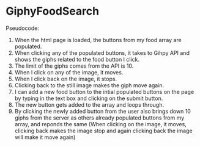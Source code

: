 # GiphyFoodSearch

Pseudocode:

1. When the html page is loaded, the buttons from my food array are populated.
2. When clicking any of the populated buttons, it takes to Gihpy API and shows the giphs related to the food button I click.
3. The limit of the giphs comes from the API is 10.
4. When I click on any of the image, it moves.
5. When I click back on the image, it stops.
6. Clicking back to the still image makes the giph move again.
7. I can add a new food button to the intial populated buttons on the page by typing in the text box and clicking on the submit button.
8. The new button gets added to the array and loops through.
9. By clicking the newly added button from the user also brings down 10 giphs from the server as others already populated buttons from my array, and reponds the same (When clicking on the image, it moves, clicking back makes the image stop and again clicking back the image will make it move again)

